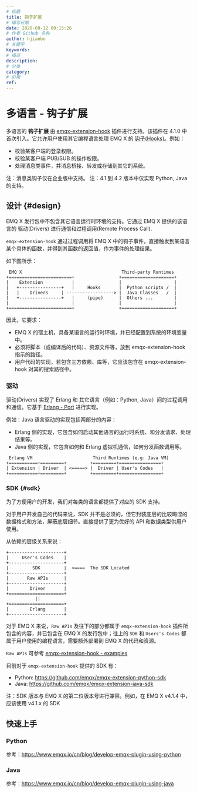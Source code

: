 ```yaml
---
# 标题
title: 钩子扩展
# 编写日期
date: 2020-09-12 09:15:26
# 作者 Github 名称
author: hjianbo
# 关键字
keywords:
# 描述
description:
# 分类
category: 
# 引用
ref:
---
```


# 多语言 - 钩子扩展

多语言的 **钩子扩展** 由 [emqx-extension-hook](https://github.com/emqx/emqx-extension-hook) 插件进行支持。该插件在 4.1.0 中首次引入。它允许用户使用其它编程语言处理 EMQ X 的 [钩子(Hooks)](hooks.md)。例如：

- 校验某客户端的登录权限。
- 校验某客户端 PUB/SUB 的操作权限。
- 处理消息类事件，并消息桥接、转发或存储到其它的系统。

注：消息类钩子仅在企业版中支持。
注：4.1 到 4.2 版本中仅实现 Python, Java 的支持。

## 设计 {#design}

EMQ X 发行包中不包含其它语言运行时环境的支持。它通过 EMQ X 提供的该语言的 驱动(Drivers) 进行通信和过程调用(Remote Process Call).

`emqx-extension-hook` 通过过程调用将 EMQ X 中的钩子事件，直接触发到某语言某个具体的函数，并得到其函数的返回值，作为事件的处理结果。

如下图所示：

```
 EMQ X                                      Third-party Runtimes
+========================+                 +====================+ 
|    Extension           |                 |                    |
|   +----------------+   |     Hooks       |  Python scripts /  |
|   |    Drivers     | ------------------> |  Java Classes   /  |
|   +----------------+   |     (pipe)      |  Others ...        |
|                        |                 |                    |
+========================+                 +====================+

```

因此，它要求：

- EMQ X 的宿主机，具备某语言的运行时环境，并已经配置到系统的环境变量中。
- 必须将脚本（或编译后的代码）、资源文件等，放到 emqx-extension-hook 指示的路径。
- 用户代码的实现，若包含三方依赖、库等，它应该包含在 emqx-extension-hook 对其的搜索路径中。

### 驱动

驱动(Drivers) 实现了 Erlang 和 其它语言（例如：Python, Java）间的过程调用和通信。它基于 [Erlang - Port](http://erlang.org/doc/tutorial/c_port.html) 进行实现。

例如：Java 语言驱动的实现包括两部分的内容：
- Erlang 侧的实现，它包含如何启动其他语言的运行时系统、和分发请求、处理结果等。
- Java 侧的实现，它包含如何和 Erlang 虚拟机通信，如何分发函数调用等。

```
 Erlang VM                       Third Runtimes (e.g: Java VM)
+===========+=========+         +=========+================+
| Extension | Driver  | <=====> |  Driver | User's Codes   |
+===========+=========+         +=========+================+
```

### SDK {#sdk}

为了方便用户的开发，我们对每类的语言都提供了对应的 SDK 支持。

对于用户开发自己的代码来说，SDK 并不是必须的，但它封装底层的比较晦涩的数据格式和方法，屏蔽底层细节。直接提供了更为优好的 API 和数据类型供用户使用。

从依赖的层级关系来说：

```
+---------------------+
|     User's Codes    |
+---------------------+
|         SDK         |  <====  The SDK Located
+---------------------+
|       Raw APIs      |
+---------------------+
|        Driver       |
+=====================+
           ||
+=====================+
|        Erlang       |
+---------------------+
```

对于 EMQ X 来说，`Raw APIs` 及往下的部分都属于 `emqx-extension-hook` 插件所包含的内容，并已包含在 EMQ X 的发行包中；往上的 `SDK` 和 `Users's Codes` 都属于用户使用的编程语言，需要额外部署到 EMQ X 的代码和资源。

`Raw APIs` 可参考 [emqx-extension-hook - examples](https://github.com/emqx/emqx-extension-hook/tree/master/test/scripts)

目前对于 `emqx-extension-hook` 提供的 SDK 有：

- Python: https://github.com/emqx/emqx-extension-python-sdk
- Java: https://github.com/emqx/emqx-extension-java-sdk

注：SDK 版本与 EMQ X 的第二位版本号进行兼容。例如，在 EMQ X v4.1.4 中，应该使用 v4.1.x 的 SDK

## 快速上手

### Python

参考：https://www.emqx.io/cn/blog/develop-emqx-plugin-using-python

### Java

参考：https://www.emqx.io/cn/blog/develop-emqx-plugin-using-java

